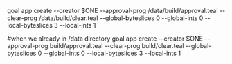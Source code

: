 goal app create --creator $ONE --approval-prog /data/build/approval.teal --clear-prog /data/build/clear.teal --global-byteslices 0 --global-ints 0 --local-byteslices 3 --local-ints 1

#when we already in /data directory
goal app create --creator $ONE --approval-prog build/approval.teal --clear-prog build/clear.teal --global-byteslices 0 --global-ints 0 --local-byteslices 3 --local-ints 1
